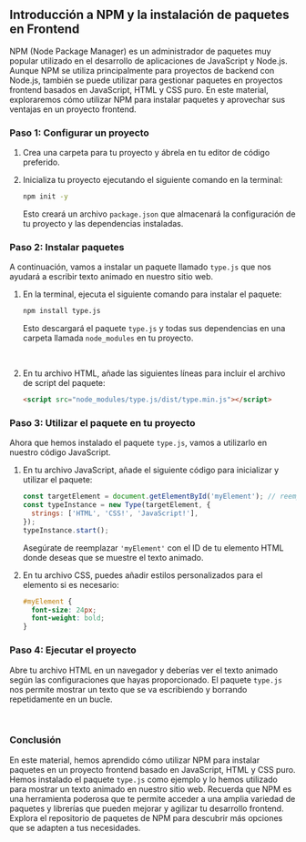 ## Introducción a NPM y la instalación de paquetes en Frontend

NPM (Node Package Manager) es un administrador de paquetes muy popular utilizado en el desarrollo de aplicaciones de JavaScript y Node.js. Aunque NPM se utiliza principalmente para proyectos de backend con Node.js, también se puede utilizar para gestionar paquetes en proyectos frontend basados en JavaScript, HTML y CSS puro. En este material, exploraremos cómo utilizar NPM para instalar paquetes y aprovechar sus ventajas en un proyecto frontend.

### Paso 1: Configurar un proyecto

1. Crea una carpeta para tu proyecto y ábrela en tu editor de código preferido.

2. Inicializa tu proyecto ejecutando el siguiente comando en la terminal:
   ```bash
   npm init -y
   ```

   Esto creará un archivo `package.json` que almacenará la configuración de tu proyecto y las dependencias instaladas.

### Paso 2: Instalar paquetes

A continuación, vamos a instalar un paquete llamado `type.js` que nos ayudará a escribir texto animado en nuestro sitio web.
1. En la terminal, ejecuta el siguiente comando para instalar el paquete:
   ```bash
   npm install type.js
   ```
   Esto descargará el paquete `type.js` y todas sus dependencias en una carpeta llamada `node_modules` en tu proyecto.

<br>

2. En tu archivo HTML, añade las siguientes líneas para incluir el archivo de script del paquete:
   ```html
   <script src="node_modules/type.js/dist/type.min.js"></script>
   ```

### Paso 3: Utilizar el paquete en tu proyecto

Ahora que hemos instalado el paquete `type.js`, vamos a utilizarlo en nuestro código JavaScript.

1. En tu archivo JavaScript, añade el siguiente código para inicializar y utilizar el paquete:
   ```javascript
   const targetElement = document.getElementById('myElement'); // reemplaza 'myElement' con el ID de tu elemento HTML
   const typeInstance = new Type(targetElement, {
     strings: ['HTML', 'CSS!', 'JavaScript!'],
   });
   typeInstance.start();
   ```

   Asegúrate de reemplazar `'myElement'` con el ID de tu elemento HTML donde deseas que se muestre el texto animado.

2. En tu archivo CSS, puedes añadir estilos personalizados para el elemento si es necesario:

   ```css
   #myElement {
     font-size: 24px;
     font-weight: bold;
   }
   ```

### Paso 4: Ejecutar el proyecto

Abre tu archivo HTML en un navegador y deberías ver el texto animado según las configuraciones que hayas proporcionado. El paquete `type.js` nos permite mostrar un texto que se va escribiendo y borrando repetidamente en un bucle.

<br>

### Conclusión

En este material, hemos aprendido cómo utilizar NPM para instalar paquetes en un proyecto frontend basado en JavaScript, HTML y CSS puro. Hemos instalado el paquete `type.js` como ejemplo y lo hemos utilizado para mostrar un texto animado en nuestro sitio web. Recuerda que NPM es una herramienta poderosa que te permite acceder a una amplia variedad de paquetes y librerías que pueden mejorar y agilizar tu desarrollo frontend. Explora el repositorio de paquetes de NPM para descubrir más opciones que se adapten a tus necesidades.